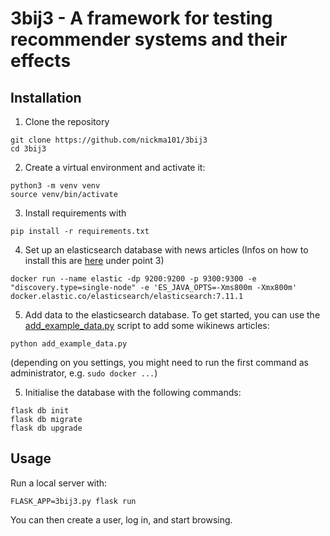 # 3bij3 - A framework for testing recommender systems and their effects 

## Installation

1. Clone the repository

```
git clone https://github.com/nickma101/3bij3
cd 3bij3
```

2. Create a virtual environment and activate it:

```
python3 -m venv venv
source venv/bin/activate
```

3. Install requirements with 

```
pip install -r requirements.txt
```

4. Set up an elasticsearch database with news articles (Infos on how to install this are [here](https://github.com/uvacw/inca/blob/development/doc/gettingstarted.md) under point 3)

```
docker run --name elastic -dp 9200:9200 -p 9300:9300 -e "discovery.type=single-node" -e 'ES_JAVA_OPTS=-Xms800m -Xmx800m'  docker.elastic.co/elasticsearch/elasticsearch:7.11.1
```

5. Add data to the elasticsearch database. To get started, you can use the [add_example_data.py](add_example_data.py) script to add some wikinews articles:

```
python add_example_data.py
```

(depending on you settings, you might need to run the first command as administrator, e.g. `sudo docker ...`)

5. Initialise the database with the following commands:

```python3
flask db init
flask db migrate
flask db upgrade
```


## Usage

Run a local server with:

```
FLASK_APP=3bij3.py flask run
```

You can then create a user, log in, and start browsing.
